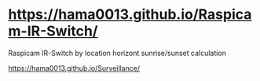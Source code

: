 # https://hama0013.github.io/Raspicam-IR-Switch/
Raspicam IR-Switch by location horizont sunrise/sunset calculation

https://hama0013.github.io/Surveillance/



